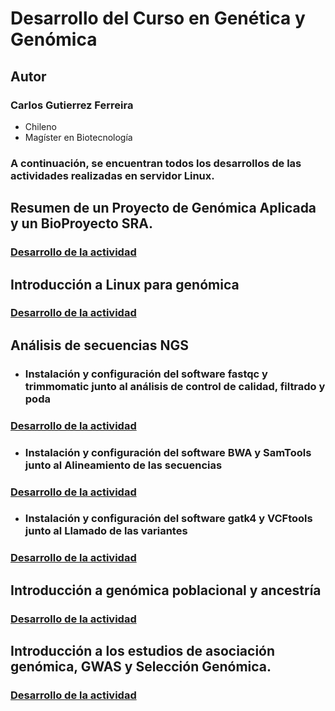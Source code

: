 # Desarrollo del Curso en Genética y Genómica 

## **Autor**
### Carlos Gutierrez Ferreira  
- Chileno
- Magíster en Biotecnología

### A continuación, se encuentran todos los desarrollos de las actividades realizadas en servidor Linux.

## Resumen de un Proyecto de Genómica Aplicada y un BioProyecto SRA.
### [Desarrollo de la actividad](https://github.com/GenomicsEducation/CarlosGutierrez/blob/main/Proyecto-Genomica-Aplicada/Proyecto-Genomica-Aplicada.md)

## Introducción a Linux para genómica
### [Desarrollo de la actividad](https://github.com/GenomicsEducation/CarlosGutierrez/blob/main/Linux-Genomica/Linux-Genómica.md)

## Análisis de secuencias NGS
- ### Instalación y configuración del software fastqc y trimmomatic junto al análisis de control de calidad, filtrado y poda  
### [Desarrollo de la actividad](https://github.com/GenomicsEducation/CarlosGutierrez/blob/main/Analisis-secuencias-NGS/Análisis-secuencias-NGS.md)

- ### Instalación y configuración del software BWA y SamTools junto al Alineamiento de las secuencias
### [Desarrollo de la actividad](https://github.com/GenomicsEducation/CarlosGutierrez/blob/main/Analisis-secuencias-NGS/NGS-Alineamiento.md)

- ### Instalación y configuración del software gatk4 y VCFtools junto al Llamado de las variantes
### [Desarrollo de la actividad](https://github.com/GenomicsEducation/CarlosGutierrez/blob/main/Analisis-secuencias-NGS/Llamado-de-variantes.md)

## Introducción a genómica poblacional y ancestría
### [Desarrollo de la actividad](https://github.com/GenomicsEducation/CarlosGutierrez/blob/main/Genomica-Poblacional/Genomica-Poblacional.md)

##  Introducción a los estudios de asociación genómica, GWAS y Selección Genómica.  
### [Desarrollo de la actividad](https://github.com/GenomicsEducation/CarlosGutierrez/blob/main/GWAS_Seleccion_Genomica/GWAS_asociacion_genomica.md)

